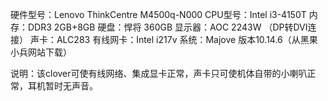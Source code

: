 硬件型号：Lenovo ThinkCentre M4500q-N000
CPU型号：Intel i3-4150T
内存：DDR3 2GB+8GB
硬盘：悍将 360GB
显示器：AOC 2243W （DP转DVI连接）
声卡：ALC283
有线网卡：Intel i217v
系统：Majove 版本10.14.6（从黑果小兵网站下载）

说明：该clover可使有线网络、集成显卡正常，声卡只可使机体自带的小喇叭正常，耳机暂时无声音。
 

